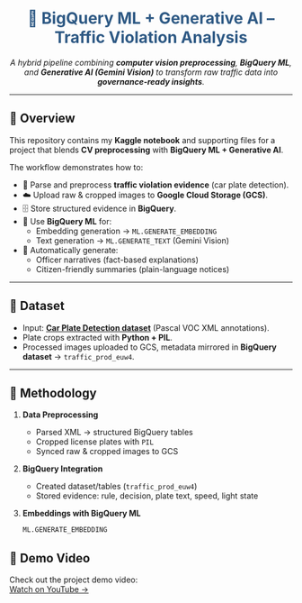 <h1 align="center" style="color:#2E5984;">
🚦 BigQuery ML + Generative AI – Traffic Violation Analysis
</h1>

<p align="center">
  <em>A hybrid pipeline combining <strong>computer vision preprocessing</strong>, 
  <strong>BigQuery ML</strong>, and <strong>Generative AI (Gemini Vision)</strong> 
  to transform raw traffic data into <strong>governance-ready insights</strong>.</em>
</p>

---

## 📖 Overview
This repository contains my **Kaggle notebook** and supporting files for a project that blends **CV preprocessing** with **BigQuery ML + Generative AI**.  

The workflow demonstrates how to:  
- 📸 Parse and preprocess **traffic violation evidence** (car plate detection).  
- ☁️ Upload raw & cropped images to **Google Cloud Storage (GCS)**.  
- 🗄️ Store structured evidence in **BigQuery**.  
- 🤖 Use **BigQuery ML** for:  
  - Embedding generation → `ML.GENERATE_EMBEDDING`  
  - Text generation → `ML.GENERATE_TEXT` (Gemini Vision)  
- 📝 Automatically generate:  
  - Officer narratives (fact-based explanations)  
  - Citizen-friendly summaries (plain-language notices)  

---

## 📂 Dataset
- Input: [**Car Plate Detection dataset**](https://www.kaggle.com/datasets/andrewmvd/car-plate-detection) (Pascal VOC XML annotations).  
- Plate crops extracted with **Python + PIL**.  
- Processed images uploaded to GCS, metadata mirrored in **BigQuery dataset** → `traffic_prod_euw4`.  

---

## 🔬 Methodology

1. **Data Preprocessing**  
   - Parsed XML → structured BigQuery tables  
   - Cropped license plates with `PIL`  
   - Synced raw & cropped images to GCS  

2. **BigQuery Integration**  
   - Created dataset/tables (`traffic_prod_euw4`)  
   - Stored evidence: rule, decision, plate text, speed, light state  

3. **Embeddings with BigQuery ML**  
   ```sql
   ML.GENERATE_EMBEDDING

## 🎥 Demo Video
Check out the project demo video:  
[Watch on YouTube →](https://youtu.be/Lnu43vfF5UQ)
